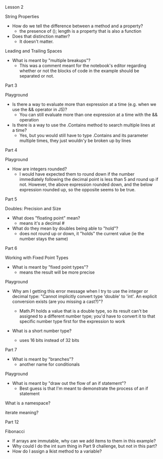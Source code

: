 Lesson 2

String Properties
- How do we tell the difference between a method and a property?<br> 
    - the presence of (); length is a property that is also a function
- Does that distinction matter?
    - It doesn't matter.

Leading and Trailing Spaces
- What is meant by "multiple breakups"?
    - This was a comment meant for the notebook's editor regarding whether or not the blocks of code in the example should be separated or not.

Part 3

Playground
- Is there a way to evaluate more than expression at a time (e.g. when we use the && operator in JS)?
    - You can still evaluate more than one expression at a time with the && operation
- Is there is a way to use the .Contains method to search multiple lines at a time?
    - Yes, but you would still have to type .Contains and its parameter multiple times, they just wouldn'y be broken up by lines

Part 4 

Playground
- How are integers rounded?
    - I would have expected them to round down if the number immediately following the decimal point is less than 5 and round up if not. However, the above expression rounded down, and the below expression rounded up, so the opposite seems to be true.

Part 5

Doubles: Precision and Size
- What does "floating point" mean?
    - means it's a decimal # 
- What do they mean by doubles being able to "hold"?
    - does not round up or down, it "holds" the current value (ie the number stays the same)

Part 6

Working with Fixed Point Types
- What is meant by "fixed point types"?
    - means the result will be more precise

Playground 
- Why am I getting this error message when I try to use the integer or decimal type: "Cannot implicitly convert type 'double' to 'int'. An explicit conversion exists (are you missing a cast?)"?   
    - Math.PI holds a value that is a double type, so its result can't be assigned to a different number type; you'd have to convert it to that specific number type first for the expression to work
    
- What is a short number type?
    - uses 16 bits instead of 32 bits

Part 7 

- What is meant by "branches"?
    - another name for conditionals

Playground
- What is meant by "draw out the flow of an if statement"?
    - Best guess is that I'm meant to demonstrate the process of an if statement

What is a namespace?

iterate meaning?

Part 12

Fibonacci
- If arrays are immutable, why can we add items to them in this example?
- Why could I do the int sum thing in Part 9 challenge, but not in this part?
- How do I assign a lkist method to a variable?